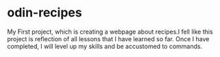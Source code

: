 # odin-recipes
My First project, which is creating a webpage about recipes.I fell like this project is reflection of all lessons that I have learned so far. Once I have completed, I will level up my skills and be accustomed to commands.
